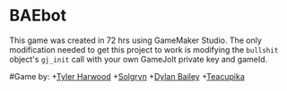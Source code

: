 # BAEbot

This game was created in 72 hrs using GameMaker Studio. The only modification needed to get this project to work is modifying the `bullshit` object's `gj_init` call with your own GameJolt private key and gameId.

#Game by:
+[Tyler Harwood](https://twitter.com/Tyler_Harwood)
+[Solgryn](https://twitter.com/Soulgryn)
+[Dylan Bailey](https://twitter.com/hewbz)
+[Teacupika](https://twitter.com/Teacupika)
